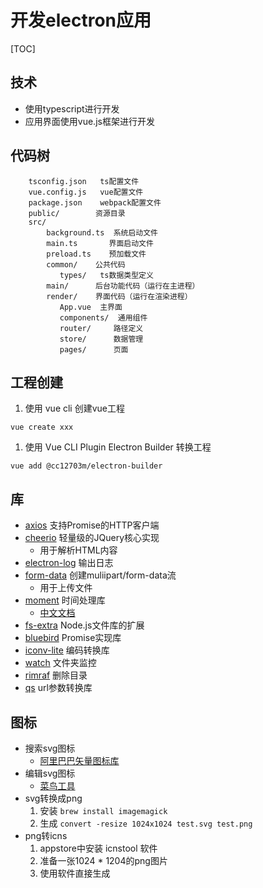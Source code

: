 

# 开发electron应用


[TOC]


## 技术
* 使用typescript进行开发
* 应用界面使用vue.js框架进行开发



## 代码树
```
    tsconfig.json   ts配置文件
    vue.config.js   vue配置文件
    package.json    webpack配置文件
    public/        资源目录
    src/
        background.ts  系统启动文件
        main.ts       界面启动文件
        preload.ts    预加载文件
        common/    公共代码
           types/   ts数据类型定义
        main/      后台功能代码（运行在主进程）
        render/    界面代码（运行在渲染进程）
           App.vue  主界面
           components/  通用组件
           router/     路径定义
           store/      数据管理
           pages/      页面
```


## 工程创建
1. 使用 vue cli 创建vue工程
```shell
vue create xxx
```
1. 使用 Vue CLI Plugin Electron Builder 转换工程
```shell
vue add @cc12703m/electron-builder
```



## 库
* [axios](https://github.com/axios/axios) 支持Promise的HTTP客户端
* [cheerio](https://github.com/cheeriojs/cheerio) 轻量级的JQuery核心实现
   * 用于解析HTML内容
* [electron-log](https://github.com/megahertz/electron-log) 输出日志
* [form-data](https://github.com/form-data/form-data) 创建muliipart/form-data流
   * 用于上传文件
* [moment](https://github.com/moment/moment/) 时间处理库
   * [中文文档](http://momentjs.cn/)
* [fs-extra](https://github.com/jprichardson/node-fs-extra) Node.js文件库的扩展
* [bluebird](https://github.com/petkaantonov/bluebird) Promise实现库
* [iconv-lite](https://github.com/ashtuchkin/iconv-lite) 编码转换库
* [watch](https://github.com/mikeal/watch) 文件夹监控
* [rimraf](https://github.com/isaacs/rimraf)  删除目录
* [qs](https://github.com/ljharb/qs) url参数转换库



## 图标
* 搜索svg图标
   * [阿里巴巴矢量图标库](https://www.iconfont.cn/)
* 编辑svg图标
   * [菜鸟工具](https://c.runoob.com/more/svgeditor/)
* svg转换成png
   1. 安装 `brew install imagemagick`
   1. 生成 `convert -resize 1024x1024 test.svg test.png`
* png转icns
   1. appstore中安装 icnstool 软件
   1. 准备一张1024 * 1204的png图片
   1. 使用软件直接生成